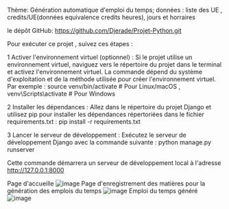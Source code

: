 Thème: Génération
automatique d'emploi
du temps; données :
liste des UE ,
credits/UE(données
equivalence credits
heures), jours et
horraires

 le dépôt GitHub: https://github.com/Djerade/Projet-Python.git

 
Pour exécuter ce projet , suivez ces étapes :

1 Activer l'environnement virtuel (optionnel) : Si le projet utilise un environnement virtuel, naviguez vers le répertoire du projet dans le terminal et activez l'environnement virtuel. La commande dépend du système d'exploitation et de la méthode utilisée pour créer l'environnement virtuel. Par exemple :
source venv/bin/activate    # Pour Linux/macOS ,
venv\Scripts\activate       # Pour Windows

2 Installer les dépendances : Allez dans le répertoire du projet Django et utilisez pip pour installer les dépendances répertoriées dans le fichier requirements.txt :
pip install -r requirements.txt

3 Lancer le serveur de développement : Exécutez le serveur de développement Django avec la commande suivante :
python manage.py runserver


Cette commande démarrera un serveur de développement local à l'adresse http://127.0.0.1:8000


Page d'accueille 
![image](https://github.com/Djerade/Projet-Python/assets/70259653/18b2f597-f892-4609-aa4c-12c9f13c244c)
Page d'enregistrement des matières pour la génération des emplois du temps 
![image](https://github.com/Djerade/Projet-Python/assets/70259653/51470048-e2f0-4e83-b747-9cf40c0cbae0)
Emploi du temps généré
![image](https://github.com/Djerade/Projet-Python/assets/70259653/bdc5cef8-0f85-4481-a938-96255c880340)


